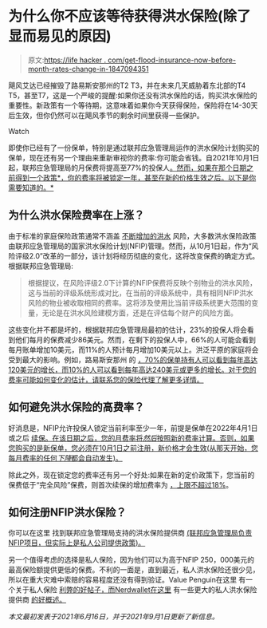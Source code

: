 # 为什么你不应该等待获得洪水保险(除了显而易见的原因)

> 原文:[https://life hacker . com/get-flood-insurance-now-before-month-rates-change-in-1847094351](https://lifehacker.com/get-flood-insurance-now-before-monthly-rates-change-in-1847094351)

飓风艾达已经摧毁了路易斯安那州的T2 T3，并在未来几天威胁着东北部的T4 T5，甚至T7，这是一个严峻的提醒:如果你还没有洪水保险的话，购买洪水保险的重要性。新政策有一个等待期，这意味着如果你今天获得保险，保险将在14-30天后生效，但你仍然可以在飓风季节的剩余时间里获得一些保护。

Watch

即使你已经有了一份保单，特别是通过联邦应急管理局运作的洪水保险计划购买的保单，现在还有另一个理由来重新审视你的费率:你可能会省钱。自2021年10月1日起，联邦应急管理局的月保费将提高至77%的投保人[。然而，如果在那个日期之前得到一个政策*，你的费率将被锁定一年，甚至在新的价格生效之后。以下是你需要知道的。*](https://www.fema.gov/sites/default/files/documents/fema_risk-rating-2.0-national-rate-analysis.pdf)

## 为什么洪水保险费率在上涨？

由于标准的家庭保险政策通常不涵盖 [不断增加的洪水](https://www.washingtonpost.com/weather/2020/06/29/flood-risk-climate-change/) 风险，大多数洪水保险政策由联邦应急管理局的国家洪水保险计划(NFIP)管理。然而，从10月1日起，作为“风险评级2.0”改革的一部分，该计划将经历彻底的变化，这将改变保费的确定方式。根据联邦应急管理局:

> 根据提议，在风险评级2.0下计算的NFIP保费将反映个别物业的洪水风险，这与当前的评级系统形成对比，在当前的评级系统中，具有相同NFIP洪水风险的物业被收取相同的费率。这将涉及使用比当前评级系统更大范围的变量，无论是在洪水风险建模方面，还是在评估每个财产的风险方面。

这些变化并不都是坏的，根据联邦应急管理局最初的估计，23%的投保人将会看到他们每月的保费减少86美元。然而，在剩下的投保人中，66%的人可能会看到每月账单增加10美元，而11%的人预计每月增加10美元以上。洪泛平原的家庭将会受到最大的影响。例如，路易斯安那州 的 [，70%的保单持有人可以看到每年高达120美元的增长，而10%的人可以看到每年高达240美元或更多的增长。对于您的费率可能如何变化的估计，请联系您的保险代理了解更多详情。](https://www.fox8live.com/2021/08/23/changes-flood-insurance-rates-could-run-new-orleanians-their-homes/)

## 如何避免洪水保险的高费率？

好消息是，NFIP允许投保人锁定当前利率至少一年，前提是保单在2022年4月1日 或之后 [续保。在该日期之后，您的月费率将*然后*按照新的费率计算。否则，如果您购买的是新保单，您必须在10月1日之前注册，新价格才会生效(从那天开始，您每月费率的任何*下降*都会自动发生)。](https://www.insurancejournal.com/news/southcentral/2021/05/25/615635.htm)

除此之外，现在锁定您的费率还有另一个好处:如果在新的定价政策下，您当前的保费低于“完全风险”保费，则首次续保的增加费率为 [，上限不超过18%](https://www.nytimes.com/2021/06/11/your-money/flood-insurance-cost-coverage.html)。

## 如何注册NFIP洪水保险？

你可以在这里 找到联邦应急管理局支持的洪水保险提供商 [(联邦应急管理局负责NFIP项目，但实际上是私人公司提供政策)。](https://www.floodsmart.gov/flood-insurance-provider)

另一个值得考虑的选择是私人保险，因为他们可以为高于NFIP 250，000美元的最高保险额提供更低的保费。不利的一面是，直到最近，私人洪水保险还很少见，所以在重大灾难中索赔的容易程度还没有得到验证。Value Penguin在这里 有一个关于私人保险 [利弊的好帖子，而Nerdwallet在这里](https://www.valuepenguin.com/flood-insurance/private-flood-insurance) 有一些更大的私人洪水保险提供商 [的好概述。](https://www.nerdwallet.com/article/insurance/best-flood-insurance)

*本文最初发表于2021年6月16日，并于2021年9月1日更新了新信息。*